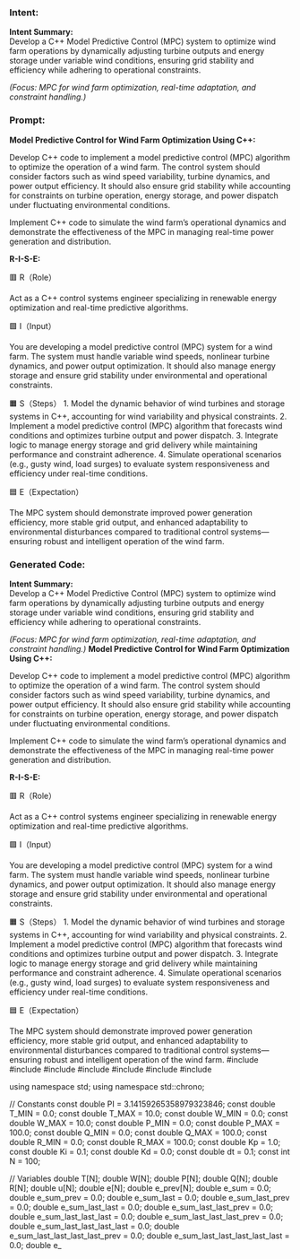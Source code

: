 ### Intent:
**Intent Summary:**  
Develop a C++ Model Predictive Control (MPC) system to optimize wind farm operations by dynamically adjusting turbine outputs and energy storage under variable wind conditions, ensuring grid stability and efficiency while adhering to operational constraints.  

*(Focus: MPC for wind farm optimization, real-time adaptation, and constraint handling.)*

### Prompt:
**Model Predictive Control for Wind Farm Optimization Using C++:**

Develop C++ code to implement a model predictive control (MPC) algorithm to optimize the operation of a wind farm. The control system should consider factors such as wind speed variability, turbine dynamics, and power output efficiency. It should also ensure grid stability while accounting for constraints on turbine operation, energy storage, and power dispatch under fluctuating environmental conditions.

Implement C++ code to simulate the wind farm’s operational dynamics and demonstrate the effectiveness of the MPC in managing real-time power generation and distribution.

**R-I-S-E:**

🟥 R（Role）

Act as a C++ control systems engineer specializing in renewable energy optimization and real-time predictive algorithms.

🟩 I（Input）

You are developing a model predictive control (MPC) system for a wind farm. The system must handle variable wind speeds, nonlinear turbine dynamics, and power output optimization. It should also manage energy storage and ensure grid stability under environmental and operational constraints.

🟧 S（Steps）
	1.	Model the dynamic behavior of wind turbines and storage systems in C++, accounting for wind variability and physical constraints.
	2.	Implement a model predictive control (MPC) algorithm that forecasts wind conditions and optimizes turbine output and power dispatch.
	3.	Integrate logic to manage energy storage and grid delivery while maintaining performance and constraint adherence.
	4.	Simulate operational scenarios (e.g., gusty wind, load surges) to evaluate system responsiveness and efficiency under real-time conditions.

🟦 E（Expectation）

The MPC system should demonstrate improved power generation efficiency, more stable grid output, and enhanced adaptability to environmental disturbances compared to traditional control systems—ensuring robust and intelligent operation of the wind farm.

### Generated Code:
**Intent Summary:**  
Develop a C++ Model Predictive Control (MPC) system to optimize wind farm operations by dynamically adjusting turbine outputs and energy storage under variable wind conditions, ensuring grid stability and efficiency while adhering to operational constraints.  

*(Focus: MPC for wind farm optimization, real-time adaptation, and constraint handling.)*
**Model Predictive Control for Wind Farm Optimization Using C++:**

Develop C++ code to implement a model predictive control (MPC) algorithm to optimize the operation of a wind farm. The control system should consider factors such as wind speed variability, turbine dynamics, and power output efficiency. It should also ensure grid stability while accounting for constraints on turbine operation, energy storage, and power dispatch under fluctuating environmental conditions.

Implement C++ code to simulate the wind farm’s operational dynamics and demonstrate the effectiveness of the MPC in managing real-time power generation and distribution.

**R-I-S-E:**

🟥 R（Role）

Act as a C++ control systems engineer specializing in renewable energy optimization and real-time predictive algorithms.

🟩 I（Input）

You are developing a model predictive control (MPC) system for a wind farm. The system must handle variable wind speeds, nonlinear turbine dynamics, and power output optimization. It should also manage energy storage and ensure grid stability under environmental and operational constraints.

🟧 S（Steps）
	1.	Model the dynamic behavior of wind turbines and storage systems in C++, accounting for wind variability and physical constraints.
	2.	Implement a model predictive control (MPC) algorithm that forecasts wind conditions and optimizes turbine output and power dispatch.
	3.	Integrate logic to manage energy storage and grid delivery while maintaining performance and constraint adherence.
	4.	Simulate operational scenarios (e.g., gusty wind, load surges) to evaluate system responsiveness and efficiency under real-time conditions.

🟦 E（Expectation）

The MPC system should demonstrate improved power generation efficiency, more stable grid output, and enhanced adaptability to environmental disturbances compared to traditional control systems—ensuring robust and intelligent operation of the wind farm.
#include <iostream>
#include <vector>
#include <cmath>
#include <cstdlib>
#include <ctime>
#include <chrono>
#include <string>

using namespace std;
using namespace std::chrono;

// Constants
const double PI = 3.14159265358979323846;
const double T_MIN = 0.0;
const double T_MAX = 10.0;
const double W_MIN = 0.0;
const double W_MAX = 10.0;
const double P_MIN = 0.0;
const double P_MAX = 100.0;
const double Q_MIN = 0.0;
const double Q_MAX = 100.0;
const double R_MIN = 0.0;
const double R_MAX = 100.0;
const double Kp = 1.0;
const double Ki = 0.1;
const double Kd = 0.0;
const double dt = 0.1;
const int N = 100;

// Variables
double T[N];
double W[N];
double P[N];
double Q[N];
double R[N];
double u[N];
double e[N];
double e_prev[N];
double e_sum = 0.0;
double e_sum_prev = 0.0;
double e_sum_last = 0.0;
double e_sum_last_prev = 0.0;
double e_sum_last_last = 0.0;
double e_sum_last_last_prev = 0.0;
double e_sum_last_last_last = 0.0;
double e_sum_last_last_last_prev = 0.0;
double e_sum_last_last_last_last = 0.0;
double e_sum_last_last_last_last_prev = 0.0;
double e_sum_last_last_last_last_last = 0.0;
double e_
